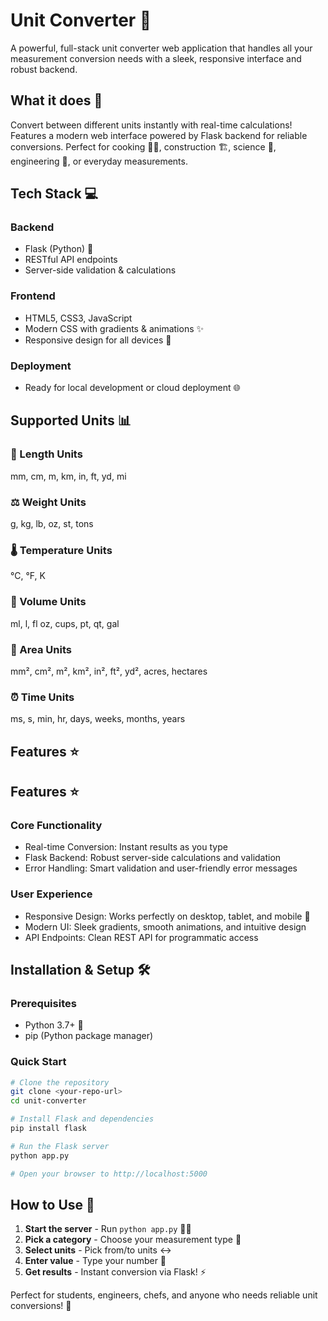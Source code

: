# Unit Converter 🔄

A powerful, full-stack unit converter web application that handles all your measurement conversion needs with a sleek, responsive interface and robust backend.

## What it does 🎯

Convert between different units instantly with real-time calculations! Features a modern web interface powered by Flask backend for reliable conversions. Perfect for cooking 👨‍🍳, construction 🏗️, science 🔬, engineering 📐, or everyday measurements.

## Tech Stack 💻

### Backend
- Flask (Python) 🐍
- RESTful API endpoints
- Server-side validation & calculations

### Frontend  
- HTML5, CSS3, JavaScript
- Modern CSS with gradients & animations ✨
- Responsive design for all devices 📱

### Deployment
- Ready for local development or cloud deployment 🌐

## Supported Units 📊

### 📏 Length Units
mm, cm, m, km, in, ft, yd, mi

### ⚖️ Weight Units  
g, kg, lb, oz, st, tons

### 🌡️ Temperature Units
°C, °F, K

### 🥤 Volume Units
ml, l, fl oz, cups, pt, qt, gal

### 📐 Area Units
mm², cm², m², km², in², ft², yd², acres, hectares

### ⏰ Time Units
ms, s, min, hr, days, weeks, months, years

## Features ⭐

## Features ⭐

### Core Functionality
- Real-time Conversion: Instant results as you type
- Flask Backend: Robust server-side calculations and validation
- Error Handling: Smart validation and user-friendly error messages

### User Experience
- Responsive Design: Works perfectly on desktop, tablet, and mobile 📱
- Modern UI: Sleek gradients, smooth animations, and intuitive design
- API Endpoints: Clean REST API for programmatic access

## Installation & Setup 🛠️

### Prerequisites
- Python 3.7+ 🐍
- pip (Python package manager)

### Quick Start
```bash
# Clone the repository
git clone <your-repo-url>
cd unit-converter

# Install Flask and dependencies
pip install flask

# Run the Flask server
python app.py

# Open your browser to http://localhost:5000

```

## How to Use 🚀

1. **Start the server** - Run `python app.py` 🏃‍♂️
2. **Pick a category** - Choose your measurement type 📂  
3. **Select units** - Pick from/to units ↔️  
4. **Enter value** - Type your number 🔢  
5. **Get results** - Instant conversion via Flask! ⚡

Perfect for students, engineers, chefs, and anyone who needs reliable unit conversions! 🎯
